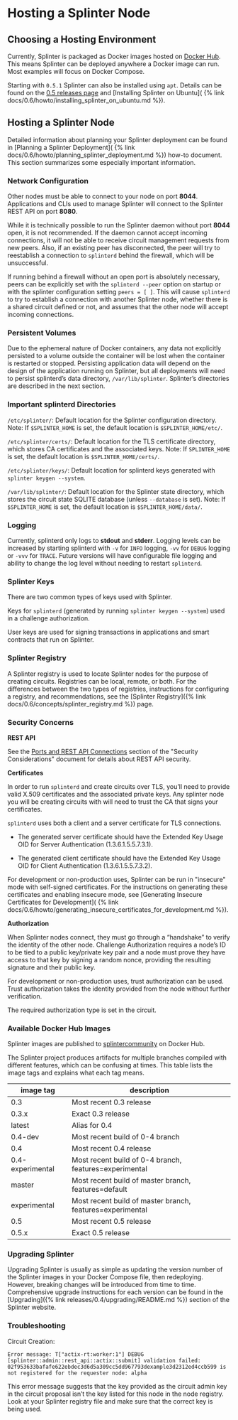 # Hosting a Splinter Node

<!--
  Copyright 2018-2021 Cargill Incorporated
  Licensed under Creative Commons Attribution 4.0 International License
  https://creativecommons.org/licenses/by/4.0/
-->

## Choosing a Hosting Environment

Currently, Splinter is packaged as Docker images hosted on
[Docker Hub](https://hub.docker.com/u/splintercommunity/). This means
Splinter can be deployed anywhere a Docker image can run. Most examples will
focus on Docker Compose.

Starting with `0.5.1` Splinter can also be installed using `apt`.
Details can be found on the
[0.5 releases page](https://www.splinter.dev/releases/0.5/download.html) and
[Installing Splinter on Ubuntu](
{% link docs/0.6/howto/installing_splinter_on_ubuntu.md %}).

## Hosting a Splinter Node

Detailed information about planning your Splinter deployment can be found in
[Planning a Splinter Deployment](
{% link docs/0.6/howto/planning_splinter_deployment.md %})
how-to document. This section summarizes some especially important information.

### Network Configuration

Other nodes must be able to connect to your node on port **8044**.
Applications and CLIs used to manage Splinter will connect to the Splinter REST
API on port **8080**.

While it is technically possible to run the Splinter daemon without port
**8044** open, it is not recommended. If the daemon cannot accept incoming
connections, it will not be able to receive circuit management requests from new
peers. Also, if an existing peer has disconnected, the peer will try to
reestablish a connection to `splinterd` behind the firewall, which will be
unsuccessful.

If running behind a firewall without an open port is absolutely necessary, peers
can be explicitly set with the `splinterd --peer` option on startup or with the
splinter configuration setting `peers = [ ]`. This will cause `splinterd` to try
to establish a connection with another Splinter node, whether there is a
shared circuit defined or not, and assumes that the other node will accept
incoming connections.

### Persistent Volumes

Due to the ephemeral nature of Docker containers, any data not explicitly
persisted to a volume outside the container will be lost when the container is
restarted or stopped. Persisting application data will depend on the design of
the application running on Splinter, but all deployments will need to persist
splinterd’s data directory, `/var/lib/splinter`. Splinter’s directories are
described in the next section.


### Important splinterd Directories

`/etc/splinter/`:
Default location for the Splinter configuration directory. Note: If
`$SPLINTER_HOME` is set, the default location is `$SPLINTER_HOME/etc/`.

`/etc/splinter/certs/`:
Default location for the TLS certificate directory, which stores CA certificates
and the associated keys. Note: If `SPLINTER_HOME` is set, the default location
is `$SPLINTER_HOME/certs/`.

`/etc/splinter/keys/`:
Default location for splinterd keys generated with `splinter keygen --system`.

`/var/lib/splinter/`:
Default location for the Splinter state directory, which stores the circuit
state SQLITE database (unless `--database` is set). Note: If
`$SPLINTER_HOME` is set, the default location is `$SPLINTER_HOME/data/`.

### Logging

Currently, splinterd only logs to **stdout** and **stderr**. Logging levels can
be increased by starting splinterd with `-v` for `INFO` logging, `-vv` for
`DEBUG` logging or `-vvv` for `TRACE`. Future versions will have configurable
file logging and ability to change the log level without needing to restart
`splinterd`.


### Splinter Keys

There are two common types of keys used with Splinter.

Keys for `splinterd` (generated by running `splinter keygen --system`)
used in a challenge authorization.

User keys are used for signing transactions in applications and smart contracts
that run on Splinter.

### Splinter Registry

A Splinter registry is used to locate Splinter nodes for the purpose of creating
circuits. Registries can be local, remote, or both. For the differences between
the two types of registries, instructions for configuring a registry, and
recommendations, see the
[Splinter Registry]({% link docs/0.6/concepts/splinter_registry.md %})
page.


### Security Concerns

**REST API**

See the
[Ports and REST API Connections](/docs/0.6/concepts/security_considerations.html#ports-and-rest-api-connections)
section of the "Security Considerations" document for details about REST API
security.

**Certificates**

In order to run `splinterd` and create circuits over TLS, you’ll need to provide
valid X.509 certificates and the associated private keys. Any splinter node you
will be creating circuits with will need to trust the CA that signs your
certificates.

`splinterd` uses both a client and a server certificate for TLS
connections.

* The generated server certificate should have the Extended Key Usage
  OID for Server Authentication (1.3.6.1.5.5.7.3.1).

* The generated client certificate should have the Extended Key Usage
  OID for Client Authentication (1.3.6.1.5.5.7.3.2).

For development or non-production uses, Splinter can be run in "insecure" mode
with self-signed certificates. For the instructions on generating these
certificates and enabling insecure mode, see
[Generating Insecure Certificates for Development](
{% link docs/0.6/howto/generating_insecure_certificates_for_development.md %}).

**Authorization**

When Splinter nodes connect, they must go through a “handshake” to verify the
identity of the other node. Challenge Authorization requires a node’s ID to be
tied to a public key/private key pair and a node must prove they have access to
that key by signing a random nonce, providing the resulting signature and their
public key.

For development or non-production uses, trust authorization can be used.
Trust authorization takes the identity provided from the node without further
verification.

The required authorization type is set in the circuit.

### Available Docker Hub Images

Splinter images are published to
[splintercommunity](https://hub.docker.com/u/splintercommunity) on Docker Hub.

The Splinter project produces artifacts for multiple branches compiled with
different features, which can be confusing at times. This table lists the
image tags and explains what each tag means.

| image tag        | description                                               |
|------------------|-----------------------------------------------------------|
| 0.3              | Most recent 0.3 release                                   |
| 0.3.x            | Exact 0.3 release                                         |
| latest           | Alias for 0.4                                             |
| 0.4-dev          | Most recent build of 0-4 branch                           |
| 0.4              | Most recent 0.4 release                                   |
| 0.4-experimental | Most recent build of 0-4 branch, features=experimental    |
| master           | Most recent build of master branch, features=default      |
| experimental     | Most recent build of master branch, features=experimental |
| 0.5              | Most recent 0.5 release                                   |
| 0.5.x            | Exact 0.5 release                                         |

### Upgrading Splinter

Upgrading Splinter is usually as simple as updating the version number of the
Splinter images in your Docker Compose file, then
redeploying. However, breaking changes will be introduced from time to time.
Comprehensive upgrade instructions for each version can be found in the
[Upgrading]({% link releases/0.4/upgrading/README.md %})
section of the Splinter website.

### Troubleshooting

Circuit Creation:

```
Error message: T["actix-rt:worker:1"] DEBUG [splinter::admin::rest_api::actix::submit] validation failed: 02f953633bafafe622ebdec3d6d5a309cc5dd967793dexample3d2312ed4ccb599 is not registered for the requester node: alpha
```

This error message suggests that the key provided as the circuit admin key in the
circuit proposal isn’t the key listed for this node in the node registry.
Look at your Splinter registry file and make sure that the correct key is
being used.
